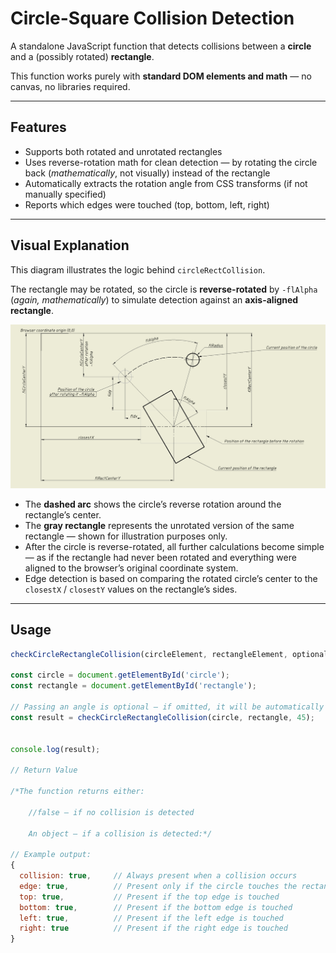 #  Circle-Square Collision Detection

A standalone JavaScript function that detects collisions between a **circle** and a (possibly rotated) **rectangle**.

This function works purely with **standard DOM elements and math** — no canvas, no libraries required.

---

##  Features

-  Supports both rotated and unrotated rectangles
-  Uses reverse-rotation math for clean detection — by rotating the circle back (*mathematically*, not visually) instead of the rectangle
-  Automatically extracts the rotation angle from CSS transforms (if not manually specified)
-  Reports which edges were touched (top, bottom, left, right)

---

##  Visual Explanation

This diagram illustrates the logic behind `circleRectCollision`.

The rectangle may be rotated, so the circle is **reverse-rotated** by `-flAlpha` (*again, mathematically*) to simulate detection against an **axis-aligned rectangle**.

<img src="img/circle-rec-position.png" alt="Collision logic diagram" width="700">

- The **dashed arc** shows the circle’s reverse rotation around the rectangle’s center.
- The **gray rectangle** represents the unrotated version of the same rectangle — shown for illustration purposes only.
- After the circle is reverse-rotated, all further calculations become simple — as if the rectangle had never been rotated and everything were aligned to the browser’s original coordinate system.
- Edge detection is based on comparing the rotated circle’s center to the `closestX` / `closestY` values on the rectangle’s sides.

---

##  Usage

```js
checkCircleRectangleCollision(circleElement, rectangleElement, optionalRotationAngle)

const circle = document.getElementById('circle');
const rectangle = document.getElementById('rectangle');

// Passing an angle is optional — if omitted, it will be automatically calculated from the CSS transform
const result = checkCircleRectangleCollision(circle, rectangle, 45);


console.log(result);

// Return Value

/*The function returns either:

    //false — if no collision is detected

    An object — if a collision is detected:*/

// Example output:
{
  collision: true,     // Always present when a collision occurs
  edge: true,          // Present only if the circle touches the rectangle's edge
  top: true,           // Present if the top edge is touched
  bottom: true,        // Present if the bottom edge is touched
  left: true,          // Present if the left edge is touched
  right: true          // Present if the right edge is touched
}